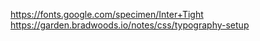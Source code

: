 https://fonts.google.com/specimen/Inter+Tight
https://garden.bradwoods.io/notes/css/typography-setup
